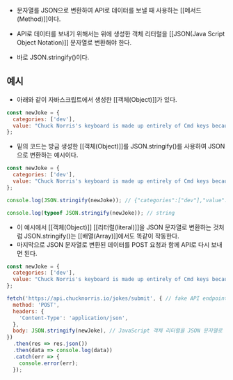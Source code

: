 - 문자열를 JSON으로 변환하여 API로 데이터를 보낼 때 사용하는 [[메서드(Method)]]이다.

- API로 데이터를 보내기 위해서는 위에 생성한 객체 리터럴을 [[JSON(Java Script Object Notation)]] 문자열로 변환해야 한다.
- 바로 JSON.stringify()이다.


## 예시

- 아래와 같이 자바스크립트에서 생성한 [[객체(Object)]]가 있다.

```js
const newJoke = {
  categories: ['dev'],
  value: "Chuck Norris's keyboard is made up entirely of Cmd keys because Chuck Norris is always in command."
};
```

- 밑의 코드는 방금 생성한 [[객체(Object)]]를 JSON.stringify()를 사용하여 JSON으로 변환하는 예시이다.

```js
const newJoke = {
  categories: ['dev'],
  value: "Chuck Norris's keyboard is made up entirely of Cmd keys because Chuck Norris is always in command."
};

console.log(JSON.stringify(newJoke)); // {"categories":["dev"],"value":"Chuck Norris's keyboard is made up entirely of Cmd keys because Chuck Norris is always in command."}

console.log(typeof JSON.stringify(newJoke)); // string
```

- 이 예시에서 [[객체(Object)]] [[리터럴(literal)]]을 JSON 문자열로 변환하는 것처럼 JSON.stringify()는 [[배열(Array)]]에서도 똑같이 작동한다.
- 마지막으로 JSON 문자열로 변환된 데이터를 POST 요청과 함께 API로 다시 보내면 된다.

```js
const newJoke = {
  categories: ['dev'],
  value: "Chuck Norris's keyboard is made up entirely of Cmd keys because Chuck Norris is always in command."
};

fetch('https://api.chucknorris.io/jokes/submit', { // fake API endpoint
  method: 'POST',
  headers: {
    'Content-Type': 'application/json',
  },
  body: JSON.stringify(newJoke), // JavaScript 객체 리터럴을 JSON 문자열로 변환하기
})
  .then(res => res.json())
  .then(data => console.log(data))
  .catch(err => {
    console.error(err);
  });
```